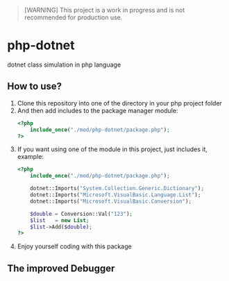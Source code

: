 > [WARNING] This project is a work in progress and is not recommended for production use.

# php-dotnet
dotnet class simulation in php language

## How to use?

1. Clone this repository into one of the directory in your php project folder
2. And then add includes to the package manager module:
   ```php
   <?php
       include_once("./mod/php-dotnet/package.php");
   ?>
   ```
3. If you want using one of the module in this project, just includes it, example:
   ```php
   <?php
       include_once("./mod/php-dotnet/package.php");

       dotnet::Imports("System.Collection.Generic.Dictionary");
       dotnet::Imports("Microsoft.VisualBasic.Language.List");
       dotnet::Imports("Microsoft.VisualBasic.Conversion");

       $double = Conversion::Val("123");
       $list   = new List;
       $list->Add($double);
   ?>
   ```
4. Enjoy yourself coding with this package

## The improved Debugger


